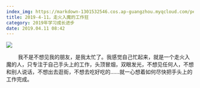 ```yaml
---
index_img: https://markdown-1301532546.cos.ap-guangzhou.myqcloud.com/peipei_blog/20210921144333.jpeg
title: 2019-4-11，走火入魔的工作狂
category: 2019年学习成长进步
date: 2019.04.11 08:42
---
```


![](https://markdown-1301532546.cos.ap-guangzhou.myqcloud.com/peipei_blog/20210921144333.jpeg)  



  

  

        我不是不想见我的朋友，是我太忙了。我感觉自己忙起来，就是一个走火入魔的人，只专注于自己手头上的工作，头顶冒烟，双眼发光，不想见任何人，不想和别人说话，不想出去逛街，不想去吃好吃的……就一心想着如何尽快把手头上的工作完成。